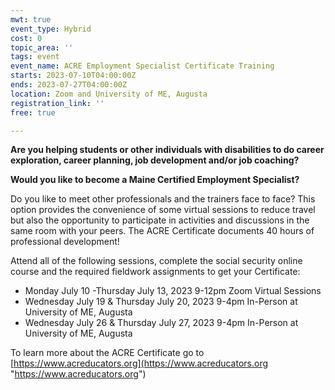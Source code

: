 ```yaml
---
mwt: true
event_type: Hybrid
cost: 0
topic_area: ''
tags: event
event_name: ACRE Employment Specialist Certificate Training
starts: 2023-07-10T04:00:00Z
ends: 2023-07-27T04:00:00Z
location: Zoom and University of ME, Augusta
registration_link: ''
free: true

---
```

**Are you helping students or other individuals with disabilities to do career exploration, career planning, job development and/or job coaching?**

**Would you like to become a Maine Certified Employment Specialist?**

Do you like to meet other professionals and the trainers face to face? This option provides the convenience of some virtual sessions to reduce travel but also the opportunity to participate in activities and discussions in the same room with your peers.  The ACRE Certificate documents 40 hours of professional development!

Attend all of the following sessions, complete the social security online course and the required fieldwork assignments to get your Certificate:

* Monday July 10 -Thursday July 13, 2023 9-12pm Zoom Virtual Sessions
* Wednesday July 19 & Thursday July 20, 2023 9-4pm In-Person at University of ME, Augusta
* Wednesday July 26 & Thursday July 27, 2023 9-4pm In-Person at University of ME, Augusta

To learn more about the ACRE Certificate go to [https://www.acreducators.org](https://www.acreducators.org "https://www.acreducators.org")